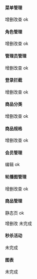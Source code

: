 #### 菜单管理

增删改查  ok

#### 角色管理

增删改查  ok

#### 管理员管理

增删改查  ok

#### 登录拦截

增删改查  ok

#### 商品分类

增删改查  ok

#### 商品规格

增删改查  ok

#### 会员管理

编辑  ok

#### 轮播图管理

增删改查  ok

#### 商品管理

静态页 ok  

增删改  未完成

#### 秒杀活动

未完成

#### 图表

未完成